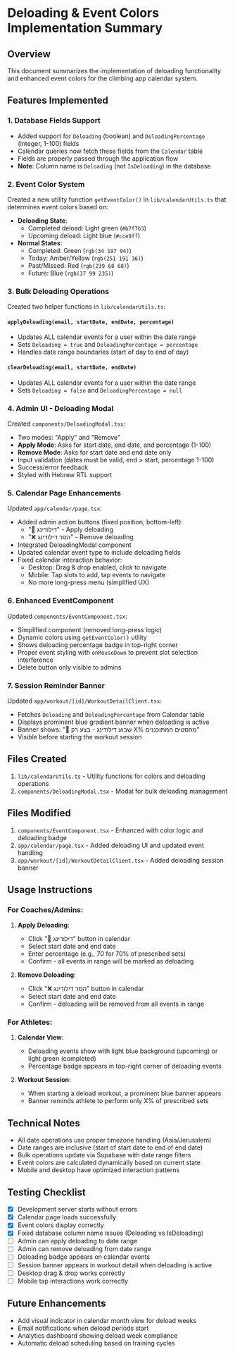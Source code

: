 # Deloading & Event Colors Implementation Summary

## Overview
This document summarizes the implementation of deloading functionality and enhanced event colors for the climbing app calendar system.

## Features Implemented

### 1. Database Fields Support
- Added support for `Deloading` (boolean) and `DeloadingPercentage` (integer, 1-100) fields
- Calendar queries now fetch these fields from the `Calendar` table
- Fields are properly passed through the application flow
- **Note**: Column name is `Deloading` (not `IsDeloading`) in the database

### 2. Event Color System
Created a new utility function `getEventColor()` in `lib/calendarUtils.ts` that determines event colors based on:
- **Deloading State**:
  - Completed deload: Light green (`#b7f7b3`)
  - Upcoming deload: Light blue (`#cce9ff`)
- **Normal States**:
  - Completed: Green (`rgb(34 197 94)`)
  - Today: Amber/Yellow (`rgb(251 191 36)`)
  - Past/Missed: Red (`rgb(239 68 68)`)
  - Future: Blue (`rgb(37 99 235)`)

### 3. Bulk Deloading Operations
Created two helper functions in `lib/calendarUtils.ts`:

#### `applyDeloading(email, startDate, endDate, percentage)`
- Updates ALL calendar events for a user within the date range
- Sets `Deloading = true` and `DeloadingPercentage = percentage`
- Handles date range boundaries (start of day to end of day)

#### `clearDeloading(email, startDate, endDate)`
- Updates ALL calendar events for a user within the date range
- Sets `Deloading = false` and `DeloadingPercentage = null`

### 4. Admin UI - Deloading Modal
Created `components/DeloadingModal.tsx`:
- Two modes: "Apply" and "Remove"
- **Apply Mode**: Asks for start date, end date, and percentage (1-100)
- **Remove Mode**: Asks for start date and end date only
- Input validation (dates must be valid, end > start, percentage 1-100)
- Success/error feedback
- Styled with Hebrew RTL support

### 5. Calendar Page Enhancements
Updated `app/calendar/page.tsx`:
- Added admin action buttons (fixed position, bottom-left):
  - "🔵 דילודינג" - Apply deloading
  - "❌ הסר דילודינג" - Remove deloading
- Integrated DeloadingModal component
- Updated calendar event type to include deloading fields
- Fixed calendar interaction behavior:
  - Desktop: Drag & drop enabled, click to navigate
  - Mobile: Tap slots to add, tap events to navigate
  - No more long-press menu (simplified UX)

### 6. Enhanced EventComponent
Updated `components/EventComponent.tsx`:
- Simplified component (removed long-press logic)
- Dynamic colors using `getEventColor()` utility
- Shows deloading percentage badge in top-right corner
- Proper event styling with `onMouseDown` to prevent slot selection interference
- Delete button only visible to admins

### 7. Session Reminder Banner
Updated `app/workout/[id]/WorkoutDetailClient.tsx`:
- Fetches `Deloading` and `DeloadingPercentage` from Calendar table
- Displays prominent blue gradient banner when deloading is active
- Banner shows: "🔵 שבוע דילודינג - בצע רק X% מהסטים המתוכננים"
- Visible before starting the workout session

## Files Created
1. `lib/calendarUtils.ts` - Utility functions for colors and deloading operations
2. `components/DeloadingModal.tsx` - Modal for bulk deloading management

## Files Modified
1. `components/EventComponent.tsx` - Enhanced with color logic and deloading badge
2. `app/calendar/page.tsx` - Added deloading UI and updated event handling
3. `app/workout/[id]/WorkoutDetailClient.tsx` - Added deloading session banner

## Usage Instructions

### For Coaches/Admins:
1. **Apply Deloading**:
   - Click "🔵 דילודינג" button in calendar
   - Select start date and end date
   - Enter percentage (e.g., 70 for 70% of prescribed sets)
   - Confirm - all events in range will be marked as deloading

2. **Remove Deloading**:
   - Click "❌ הסר דילודינג" button in calendar
   - Select start date and end date
   - Confirm - deloading will be removed from all events in range

### For Athletes:
1. **Calendar View**:
   - Deloading events show with light blue background (upcoming) or light green (completed)
   - Percentage badge appears in top-right corner of deloading events

2. **Workout Session**:
   - When starting a deload workout, a prominent blue banner appears
   - Banner reminds athlete to perform only X% of prescribed sets

## Technical Notes
- All date operations use proper timezone handling (Asia/Jerusalem)
- Date ranges are inclusive (start of start date to end of end date)
- Bulk operations update via Supabase with date range filters
- Event colors are calculated dynamically based on current state
- Mobile and desktop have optimized interaction patterns

## Testing Checklist
- [x] Development server starts without errors
- [x] Calendar page loads successfully
- [x] Event colors display correctly
- [x] Fixed database column name issues (Deloading vs IsDeloading)
- [ ] Admin can apply deloading to date range
- [ ] Admin can remove deloading from date range
- [ ] Deloading badge appears on calendar events
- [ ] Session banner appears in workout detail when deloading is active
- [ ] Desktop drag & drop works correctly
- [ ] Mobile tap interactions work correctly

## Future Enhancements
- Add visual indicator in calendar month view for deload weeks
- Email notifications when deload periods start
- Analytics dashboard showing deload week compliance
- Automatic deload scheduling based on training cycles
